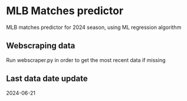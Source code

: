 # MLB Matches predictor
MLB matches predictor for 2024 season, using ML regression algorithm

## Webscraping data
Run webscraper.py in order to get the most recent data if missing

## Last data date update
2024-06-21